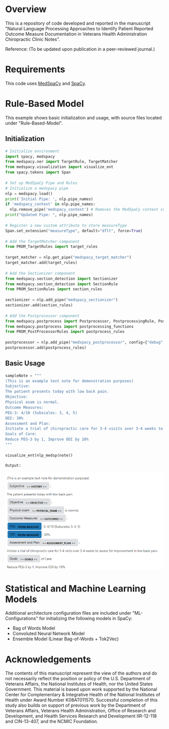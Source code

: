 # Overview
This is a repository of code developed and reported in the manuscript "Natural Language Processing Approaches to Identify Patient Reported Outcome Measure Documentation in Veterans Health Administration Chiropractic Clinic Notes".  

Reference: (To be updated upon publication in a peer-reviewed journal.)

# Requirements
This code uses <a href="https://github.com/medspacy/medspacy/tree/master" target="_blank">MedSpaCy</a> and <a href="https://spacy.io/" target="_blank">SpaCy</a>. 


# Rule-Based Model
This example shows basic initialization and usage, with source files located under "Rule-Based-Model".
## Initialization
```python
# Initialize environment
import spacy, medspacy
from medspacy.ner import TargetRule, TargetMatcher
from medspacy.visualization import visualize_ent
from spacy.tokens import Span

# Set up MedSpaCy Pipe and Rules
# Initialize a medspacy pipe
nlp = medspacy.load()
print('Initial Pipe: ', nlp.pipe_names)
if 'medspacy_context' in nlp.pipe_names:
  nlp.remove_pipe('medspacy_context') # Removes the MedSpaCy context component which will not be used in this application
print("Updated Pipe: ", nlp.pipe_names)

# Register a new custom attribute to store measureType
Span.set_extension("measureType", default="dflt", force=True)

# Add the TargetMatcher component
from PROM_TargetRules import target_rules

target_matcher = nlp.get_pipe("medspacy_target_matcher")
target_matcher.add(target_rules)

# Add the Sectionizer component
from medspacy.section_detection import Sectionizer
from medspacy.section_detection import SectionRule
from PROM_SectionRules import section_rules

sectionizer = nlp.add_pipe("medspacy_sectionizer")
sectionizer.add(section_rules)

# Add the Postprocessor component
from medspacy.postprocess import Postprocessor, PostprocessingRule, PostprocessingPattern
from medspacy.postprocess import postprocessing_functions
from PROM_PostProcessorRules import postprocess_rules

postprocessor = nlp.add_pipe("medspacy_postprocessor", config={"debug": False})
postprocessor.add(postprocess_rules)
```

## Basic Usage
```python
sampleNote = """
(This is an example text note for demonstration purposes)
Subjective:
The patient presents today with low back pain.
Objective:
Physical exam is normal.
Outcome Measures:
PEG-3: 4/10 (Subscales: 3, 4, 5)
ODI: 30%
Assessment and Plan:
Initiate a trial of chiropractic care for 3-4 visits over 3-4 weeks to assess for improvement in low back pain.
Goals of Care:
Reduce PEG-3 by 1, Improve ODI by 10%
"""

visualize_ent(nlp_medsp(note))
```
`Output:`

<img src="https://github.com/BCColemanVA/OutcomeMeasure-NLP/blob/6820a688139e785c968557258b347aa229a5a39d/Images/SampleVisual.PNG">


# Statistical and Machine Learning Models
Additional architecture configuration files are included under "ML-Configurations" for initializing the following models in SpaCy:
- Bag of Words Model
- Convoluted Neural Network Model
- Ensemble Model (Linear Bag-of-Words + Tok2Vec)


# Acknowledgements
The contents of this manuscript represent the view of the authors and do not necessarily reflect the position or policy of the U.S. Department of Veterans Affairs, the National Institutes of Health, nor the United States Government. This material is based upon work supported by the National Center for Complementary & Integrative Health of the National Institutes of Health under Award Number K08AT011570. Successful completion of this study also builds on support of previous work by the Department of Veterans Affairs, Veterans Health Administration, Office of Research and Development, and Health Services Research and Development IIR-12-118 and CIN-13-407, and the NCMIC Foundation.


